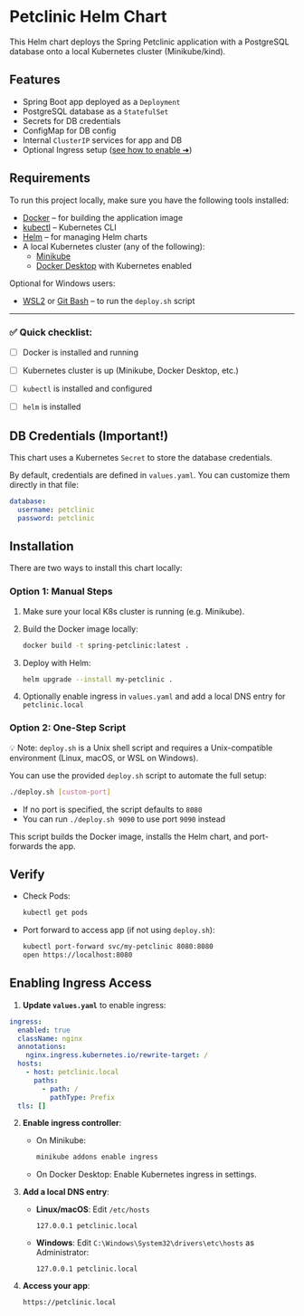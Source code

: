 # Petclinic Helm Chart

This Helm chart deploys the Spring Petclinic application with a PostgreSQL database onto a local Kubernetes cluster (Minikube/kind).

## Features
- Spring Boot app deployed as a `Deployment`
- PostgreSQL database as a `StatefulSet`
- Secrets for DB credentials
- ConfigMap for DB config
- Internal `ClusterIP` services for app and DB
- Optional Ingress setup ([see how to enable ➜](#enabling-ingress-access))

## Requirements
To run this project locally, make sure you have the following tools installed:

- [Docker](https://www.docker.com/) – for building the application image
- [kubectl](https://kubernetes.io/docs/tasks/tools/) – Kubernetes CLI
- [Helm](https://helm.sh/) – for managing Helm charts
- A local Kubernetes cluster (any of the following):
  - [Minikube](https://minikube.sigs.k8s.io/docs/)
  - [Docker Desktop](https://www.docker.com/products/docker-desktop/) with Kubernetes enabled

Optional for Windows users:
- [WSL2](https://learn.microsoft.com/en-us/windows/wsl/) or [Git Bash](https://gitforwindows.org/) – to run the `deploy.sh` script

---

### ✅ **Quick checklist**:

- [ ] Docker is installed and running  
- [ ] Kubernetes cluster is up (Minikube, Docker Desktop, etc.)  
- [ ] `kubectl` is installed and configured  
- [ ] `helm` is installed  


## DB Credentials (Important!)
This chart uses a Kubernetes `Secret` to store the database credentials.

By default, credentials are defined in `values.yaml`. You can customize them directly in that file:

```yaml
database:
  username: petclinic
  password: petclinic
```

## Installation

There are two ways to install this chart locally:

### Option 1: Manual Steps

1. Make sure your local K8s cluster is running (e.g. Minikube).

2. Build the Docker image locally:
   ```bash
   docker build -t spring-petclinic:latest .
   ```

3. Deploy with Helm:
   ```bash
   helm upgrade --install my-petclinic .
   ```

4. Optionally enable ingress in `values.yaml` and add a local DNS entry for `petclinic.local`

### Option 2: One-Step Script
💡 Note: `deploy.sh` is a Unix shell script and requires a Unix-compatible environment (Linux, macOS, or WSL on Windows).

You can use the provided `deploy.sh` script to automate the full setup:

```bash
./deploy.sh [custom-port]
```

- If no port is specified, the script defaults to `8080`
- You can run `./deploy.sh 9090` to use port `9090` instead

This script builds the Docker image, installs the Helm chart, and port-forwards the app.

## Verify
- Check Pods:
  ```bash
  kubectl get pods
  ```
- Port forward to access app (if not using `deploy.sh`):
  ```bash
  kubectl port-forward svc/my-petclinic 8080:8080
  open https://localhost:8080
  ```

## Enabling Ingress Access

1. **Update `values.yaml`** to enable ingress:

```yaml
ingress:
  enabled: true
  className: nginx
  annotations:
    nginx.ingress.kubernetes.io/rewrite-target: /
  hosts:
    - host: petclinic.local
      paths:
        - path: /
          pathType: Prefix
  tls: []
```

2. **Enable ingress controller**:
   - On Minikube:
     ```bash
     minikube addons enable ingress
     ```
   - On Docker Desktop: Enable Kubernetes ingress in settings.

3. **Add a local DNS entry**:
   - **Linux/macOS**: Edit `/etc/hosts`
     ```
     127.0.0.1 petclinic.local
     ```
   - **Windows**: Edit `C:\Windows\System32\drivers\etc\hosts` as Administrator:
     ```
     127.0.0.1 petclinic.local
     ```

4. **Access your app**:
   ```
   https://petclinic.local
   ```
